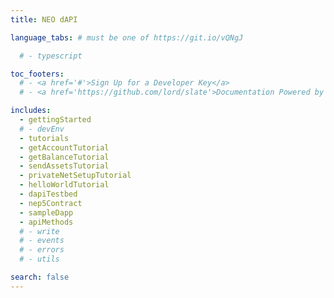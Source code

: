 ```yaml
---
title: NEO dAPI

language_tabs: # must be one of https://git.io/vQNgJ

  # - typescript

toc_footers:
  # - <a href='#'>Sign Up for a Developer Key</a>
  # - <a href='https://github.com/lord/slate'>Documentation Powered by Slate</a>

includes:
  - gettingStarted
  # - devEnv
  - tutorials
  - getAccountTutorial
  - getBalanceTutorial
  - sendAssetsTutorial
  - privateNetSetupTutorial
  - helloWorldTutorial
  - dapiTestbed
  - nep5Contract
  - sampleDapp
  - apiMethods
  # - write
  # - events
  # - errors
  # - utils

search: false
---
```

